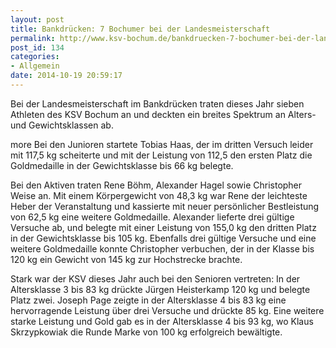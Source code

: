 ```yaml
---
layout: post
title: Bankdrücken: 7 Bochumer bei der Landesmeisterschaft
permalink: http://www.ksv-bochum.de/bankdruecken-7-bochumer-bei-der-landesmeisterschaft
post_id: 134
categories: 
- Allgemein
date: 2014-10-19 20:59:17
---
```


Bei der Landesmeisterschaft im Bankdrücken traten dieses Jahr sieben Athleten des KSV Bochum an und deckten ein breites Spektrum an Alters- und Gewichtsklassen ab.

more
Bei den Junioren startete Tobias Haas, der im dritten Versuch leider mit 117,5 kg scheiterte und mit der Leistung von 112,5 den ersten Platz die Goldmedaille in der Gewichtsklasse bis 66 kg belegte.

Bei den Aktiven traten Rene Böhm, Alexander Hagel sowie Christopher Weise an. Mit einem Körpergewicht von 48,3 kg war Rene der leichteste Heber der Veranstaltung und kassierte mit neuer persönlicher Bestleistung von 62,5 kg eine weitere Goldmedaille. Alexander lieferte drei gültige Versuche ab, und belegte mit einer Leistung von 155,0 kg den dritten Platz in der Gewichtsklasse bis 105 kg. Ebenfalls drei gültige Versuche und eine weitere Goldmedaille konnte Christopher verbuchen, der in der Klasse bis 120 kg ein Gewicht von 145 kg zur Hochstrecke brachte.

Stark war der KSV dieses Jahr auch bei den Senioren vertreten: In der Altersklasse 3 bis 83 kg drückte Jürgen Heisterkamp 120 kg und belegte Platz zwei. Joseph Page zeigte in der Altersklasse 4 bis 83 kg eine hervorragende Leistung über drei Versuche und drückte 85 kg. Eine weitere starke Leistung und Gold gab es in der Altersklasse 4 bis 93 kg, wo Klaus Skrzypkowiak die Runde Marke von 100 kg erfolgreich bewältigte.